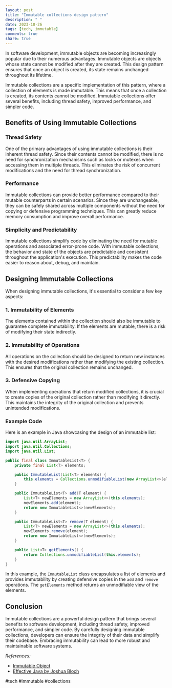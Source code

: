 ```yaml
---
layout: post
title: "Immutable collections design pattern"
description: " "
date: 2023-10-26
tags: [tech, immutable]
comments: true
share: true
---
```


In software development, immutable objects are becoming increasingly popular due to their numerous advantages. Immutable objects are objects whose state cannot be modified after they are created. This design pattern ensures that once an object is created, its state remains unchanged throughout its lifetime. 

Immutable collections are a specific implementation of this pattern, where a collection of elements is made immutable. This means that once a collection is created, its contents cannot be modified. Immutable collections offer several benefits, including thread safety, improved performance, and simpler code.

## Benefits of Using Immutable Collections

### Thread Safety
One of the primary advantages of using immutable collections is their inherent thread safety. Since their contents cannot be modified, there is no need for synchronization mechanisms such as locks or mutexes when accessing them in multiple threads. This eliminates the risk of concurrent modifications and the need for thread synchronization.

### Performance
Immutable collections can provide better performance compared to their mutable counterparts in certain scenarios. Since they are unchangeable, they can be safely shared across multiple components without the need for copying or defensive programming techniques. This can greatly reduce memory consumption and improve overall performance.

### Simplicity and Predictability
Immutable collections simplify code by eliminating the need for mutable operations and associated error-prone code. With immutable collections, the behavior and state of the objects are predictable and consistent throughout the application's execution. This predictability makes the code easier to reason about, debug, and maintain.

## Designing Immutable Collections

When designing immutable collections, it's essential to consider a few key aspects:

### 1. Immutability of Elements
The elements contained within the collection should also be immutable to guarantee complete immutability. If the elements are mutable, there is a risk of modifying their state indirectly.

### 2. Immutability of Operations
All operations on the collection should be designed to return new instances with the desired modifications rather than modifying the existing collection. This ensures that the original collection remains unchanged.

### 3. Defensive Copying
When implementing operations that return modified collections, it is crucial to create copies of the original collection rather than modifying it directly. This maintains the integrity of the original collection and prevents unintended modifications.

### Example Code

Here is an example in Java showcasing the design of an immutable list:

```java
import java.util.ArrayList;
import java.util.Collections;
import java.util.List;

public final class ImmutableList<T> {
    private final List<T> elements;

    public ImmutableList(List<T> elements) {
        this.elements = Collections.unmodifiableList(new ArrayList<>(elements));
    }

    public ImmutableList<T> add(T element) {
        List<T> newElements = new ArrayList<>(this.elements);
        newElements.add(element);
        return new ImmutableList<>(newElements);
    }

    public ImmutableList<T> remove(T element) {
        List<T> newElements = new ArrayList<>(this.elements);
        newElements.remove(element);
        return new ImmutableList<>(newElements);
    }

    public List<T> getElements() {
        return Collections.unmodifiableList(this.elements);
    }
}
```

In this example, the `ImmutableList` class encapsulates a list of elements and provides immutability by creating defensive copies in the `add` and `remove` operations. The `getElements` method returns an unmodifiable view of the elements. 

## Conclusion

Immutable collections are a powerful design pattern that brings several benefits to software development, including thread safety, improved performance, and simpler code. By carefully designing immutable collections, developers can ensure the integrity of their data and simplify their codebase. Embracing immutability can lead to more robust and maintainable software systems.

_References:_
- [Immutable Object](https://en.wikipedia.org/wiki/Immutable_object)
- [Effective Java by Joshua Bloch](https://www.amazon.com/Effective-Java-Joshua-Bloch/dp/0134685997)

#tech #immutable #collections